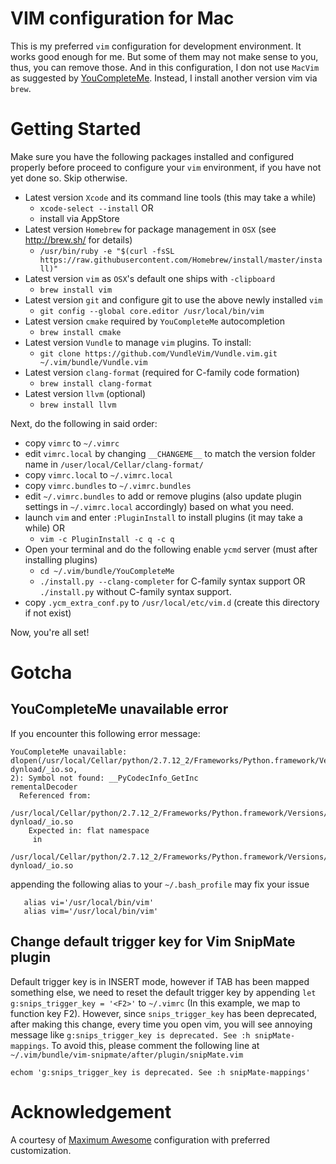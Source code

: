 # VIM configuration for Mac

This is my preferred `vim` configuration for development environment. It works good enough for me.
But some of them may not make sense to you, thus, you can remove those. And in this configuration,
I don not use `MacVim` as suggested by
[YouCompleteMe](https://github.com/Valloric/YouCompleteMe#mac-os-x). Instead, I install another
version vim via `brew`.

# Getting Started

Make sure you have the following packages installed and configured properly before proceed to
configure your `vim` environment, if you have not yet done so. Skip otherwise.

+ Latest version `Xcode` and its command line tools (this may take a while)
    - `xcode-select --install` OR
    - install via AppStore
+ Latest version `Homebrew` for package management in `OSX` (see http://brew.sh/ for details)
    - `/usr/bin/ruby -e "$(curl -fsSL
      https://raw.githubusercontent.com/Homebrew/install/master/install)"`
+ Latest version `vim` as `OSX`'s default one ships with `-clipboard`
    - `brew install vim`
+ Latest version `git` and configure git to use the above newly installed `vim`
    - `git config --global core.editor /usr/local/bin/vim`
+ Latest version `cmake` required by `YouCompleteMe` autocompletion
    - `brew install cmake`
+ Latest version `Vundle` to manage `vim` plugins. To install:
    - `git clone https://github.com/VundleVim/Vundle.vim.git ~/.vim/bundle/Vundle.vim`
+ Latest version `clang-format` (required for C-family code formation)
    - `brew install clang-format`
+ Latest version `llvm` (optional)
    - `brew install llvm`

Next, do the following in said order:

+ copy `vimrc` to `~/.vimrc`
+ edit `vimrc.local` by changing `__CHANGEME__` to match the version folder name in
  `/user/local/Cellar/clang-format/`
+ copy `vimrc.local` to `~/.vimrc.local`
+ copy `vimrc.bundles` to `~/.vimrc.bundles`
+ edit `~/.vimrc.bundles` to add or remove plugins (also update plugin settings in `~/.vimrc.local`
  accordingly) based on what you need.
+ launch `vim` and enter `:PluginInstall` to install plugins (it may take a while) OR
    - `vim -c PluginInstall -c q -c q`
+ Open your terminal and do the following enable `ycmd` server (must after installing plugins)
    - `cd ~/.vim/bundle/YouCompleteMe`
    - `./install.py --clang-completer` for C-family syntax support OR `./install.py` without
      C-family syntax support.
+ copy `.ycm_extra_conf.py` to `/usr/local/etc/vim.d` (create this directory if not exist)

Now, you're all set!


# Gotcha

## YouCompleteMe unavailable error

If you encounter this following error message:

```
YouCompleteMe unavailable:
dlopen(/usr/local/Cellar/python/2.7.12_2/Frameworks/Python.framework/Versions/2.7/lib/python2.7/lib-dynload/_io.so,
2): Symbol not found: __PyCodecInfo_GetInc
rementalDecoder
  Referenced from:
  /usr/local/Cellar/python/2.7.12_2/Frameworks/Python.framework/Versions/2.7/lib/python2.7/lib-dynload/_io.so
    Expected in: flat namespace
     in
     /usr/local/Cellar/python/2.7.12_2/Frameworks/Python.framework/Versions/2.7/lib/python2.7/lib-dynload/_io.so
```

appending the following alias to your `~/.bash_profile` may fix your issue

```
   alias vi='/usr/local/bin/vim'
   alias vim='/usr/local/bin/vim'
```

## Change default trigger key for Vim SnipMate plugin

Default trigger key is <TAB> in INSERT mode, however if TAB has been mapped something
else, we need to reset the default trigger key by appending `let g:snips_trigger_key = '<F2>'` to
`~/.vimrc` (In this example, we map to function key F2). However, since `snips_trigger_key` has been
deprecated, after making this change, every time you open vim, you will see annoying message like
`g:snips_trigger_key is deprecated. See :h snipMate-mappings`. To avoid this, please comment the
following line at `~/.vim/bundle/vim-snipmate/after/plugin/snipMate.vim`

```
echom 'g:snips_trigger_key is deprecated. See :h snipMate-mappings'
```

# Acknowledgement

A courtesy of [Maximum Awesome](https://github.com/square/maximum-awesome)
configuration with preferred customization.

